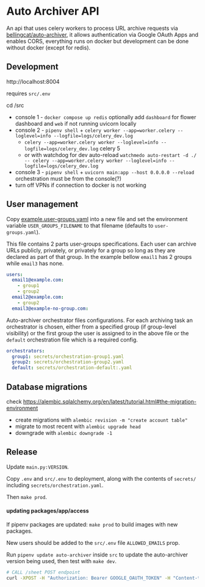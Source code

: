# Auto Archiver API

An api that uses celery workers to process URL archive requests via [bellingcat/auto-archiver](https://github.com/bellingcat/auto-archiver), it allows authentication via Google OAuth Apps and enables CORS, everything runs on docker but development can be done without docker (except for redis).


## Development
http://localhost:8004

requires `src/.env`

cd /src
<!-- * `pipenv install --editable ../../auto-archiver` -->
* console 1 - `docker compose up redis` optionally add `dashboard` for flower dashboard and `web` if not running uvicorn locally
* console 2 - `pipenv shell` + `celery worker --app=worker.celery --loglevel=info --logfile=logs/celery_dev.log`
  * `celery --app=worker.celery worker --loglevel=info --logfile=logs/celery_dev.log` celery 5
  * or with watchdog for dev auto-reload `watchmedo auto-restart -d ./  -- celery --app=worker.celery worker --loglevel=info --logfile=logs/celery_dev.log`
* console 3 - `pipenv shell` + `uvicorn main:app --host 0.0.0.0 --reload`
orchestration must be from the console(?)
* turn off VPNs if connection to docker is not working

## User management
Copy [example.user-groups.yaml](src/example.user-groups.yaml) into a new file and set the environment variable `USER_GROUPS_FILENAME` to that filename (defaults to `user-groups.yaml`).

This file contains 2 parts user-groups specifications. Each user can archive URLs publicly, privately, or privately for a group so long as they are declared as part of that group. In the example bellow `email1` has 2 groups while `email3` has none. 
```yaml
users:
  email1@example.com:
    - group1
    - group2
  email2@example.com:
    - group2
  email3@example-no-group.com:
```

Auto-archiver orchestrator files configurations. For each archiving task an orchestrator is chosen, either from a specified group (if group-level visibility) or the first group the user is assigned to in the above file or the `default` orchestration file which is a required config.
```yaml
orchestrators:
  group1: secrets/orchestration-group1.yaml
  group2: secrets/orchestration-group2.yaml
  default: secrets/orchestration-default:.yaml
```

## Database migrations
check https://alembic.sqlalchemy.org/en/latest/tutorial.html#the-migration-environment

* create migrations with `alembic revision -m "create account table"`
* migrate to most recent with `alembic upgrade head`
* downgrade with `alembic downgrade -1`

## Release
Update `main.py:VERSION`.

Copy `.env` and `src/.env` to deployment, along with the contents of `secrets/` including `secrets/orchestration.yaml`.

Then `make prod`.

#### updating packages/app/access
If pipenv packages are updated:  `make prod` to build images with new packages.

New users should be added to the `src/.env` file `ALLOWED_EMAILS` prop.

Run `pipenv update auto-archiver` inside `src` to update the auto-archiver version being used, then test with `make dev`. 


```bash
# CALL /sheet POST endpoint
curl -XPOST -H "Authorization: Bearer GOOGLE_OAUTH_TOKEN" -H "Content-type: application/json" -d '{"sheet_id": "SHEET_ID", "header": 1}' 'http://localhost:8004/sheet'

```